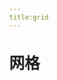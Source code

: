 ```yaml
---
title:grid
---
```


# 网格

<ClientOnly>
 <grid-demo1></grid-demo1>
</ClientOnly>
<ClientOnly>
 <grid-demo2></grid-demo2>
</ClientOnly>
<ClientOnly>
 <grid-demo3></grid-demo3>
</ClientOnly>
